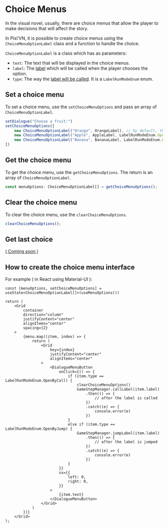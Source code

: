 # Choice Menus

In the visual novel, usually, there are choice menus that allow the player to make decisions that will affect the story.

In Pixi’VN, it is possible to create choice menus using the `ChoiceMenuOptionLabel` class and a function to handle the choice.

`ChoiceMenuOptionLabel` is a class which has as parameters:

* `text`: The text that will be displayed in the choice menus.
* `label`: The [label](/start/labels#label) which will be called when the player chooses the option.
* `type`: The way the [label will be called](/start/labels#run-a-label). It is a `LabelRunModeEnum` enum.

## Set a choice menu

To set a choice menu, use the `setChoiceMenuOptions` and pass an array of `ChoiceMenuOptionLabel`.

```typescript
setDialogue("Choose a fruit:")
setChoiceMenuOptions([
    new ChoiceMenuOptionLabel("Orange", OrangeLabel), // by default, the label will be called by call
    new ChoiceMenuOptionLabel("Apple", AppleLabel, LabelRunModeEnum.OpenByCall),
    new ChoiceMenuOptionLabel("Banana", BananaLabel, LabelRunModeEnum.OpenByJump),
])
```

## Get the choice menu

To get the choice menu, use the `getChoiceMenuOptions`. The return is an array of `ChoiceMenuOptionLabel`.

```typescript
const menuOptions: ChoiceMenuOptionLabel[] = getChoiceMenuOptions();
```

## Clear the choice menu

To clear the choice menu, use the `clearChoiceMenuOptions`.

```typescript
clearChoiceMenuOptions();
```

## Get last choice

[( Coming soon )](https://github.com/DRincs-Productions/pixi-vn/issues/88)

## How to create the choice menu interface

For example ( in React using Material-UI ):

```tsx
const [menuOptions, setChoiceMenuOptions] = useState<ChoiceMenuOptionLabel[]>(useMenuOptions())

return (
    <Grid
        container
        direction="column"
        justifyContent="center"
        alignItems="center"
        spacing={2}
    >
        {menu.map((item, index) => {
            return (
                <Grid
                    key={index}
                    justifyContent="center"
                    alignItems="center"
                >
                    <DialogueMenuButton
                        onClick={() => {
                            if (item.type == LabelRunModeEnum.OpenByCall) {
                                clearChoiceMenuOptions()
                                GameStepManager.callLabel(item.label)
                                    .then(() => {
                                        // after the label is called
                                    })
                                    .catch((e) => {
                                        console.error(e)
                                    })
                            }
                            else if (item.type == LabelRunModeEnum.OpenByJump) {
                                GameStepManager.jumpLabel(item.label)
                                    .then(() => {
                                        // after the label is jumped
                                    })
                                    .catch((e) => {
                                        console.error(e)
                                    })
                            }
                        }}
                        sx={{
                            left: 0,
                            right: 0,
                        }}
                    >
                        {item.text}
                    </DialogueMenuButton>
                </Grid>
            )
        })}
    </Grid>
);
```
